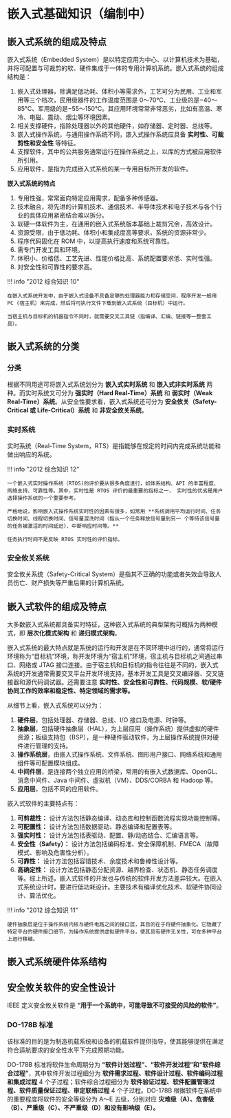 # 嵌入式基础知识（编制中）

## 嵌入式系统的组成及特点

嵌入式系统（Embedded System）是以特定应用为中心、以计算机技术为基础，并将可配置与可裁剪的软、硬件集成于一体的专用计算机系统。嵌入式系统的组成结构是：

1. 嵌入式处理器，除满足低功耗、体积小等需求外，工艺可分为民用、工业和军用等三个档次，民用级器件的工作温度范围是 0～70℃、工业级的是−40～85℃、军用级的是−55～150℃。其应用环境常常非常恶劣，比如有高温、寒冷、电磁、震动、烟尘等环境因素。
2. 相关支撑硬件，指除处理器以外的其他硬件，如存储器、定时器、总线等。
3. 嵌入式操作系统，与通用操作系统不同，嵌入式操作系统应具备 **实时性、可裁剪性和安全性** 等特征。
4. 支撑软件，其中的公共服务通常运行在操作系统之上，以库的方式被应用软件所引用。
5. 应用软件，是指为完成嵌入式系统的某一专用目标所开发的软件。

**嵌入式系统的特点**

1. 专用性强，常常面向特定应用需求，配备多种传感器。
2. 技术融合，将先进的计算机技术、通信技术、半导体技术和电子技术与各个行业的具体应用紧密结合难以拆分。
3. 软硬一体软件为主，在通用的嵌入式系统版本基础上裁剪冗余，高效设计。
4. 资源受限，由于低功耗、体积小和集成度高等要求，系统的资源非常少。
5. 程序代码固化在 ROM 中，以提高执行速度和系统可靠性。
6. 需专门开发工具和环境。
7. 体积小、价格低、工艺先进、性能价格比高、系统配置要求低、实时性强。
8. 对安全性和可靠性的要求高。

!!! info "2012 综合知识 10"

    在嵌入式系统开发中，由于嵌入式设备不具备足够的处理器能力和存储空间，程序开发一般用 PC (宿主机）来完成，然后将可执行文件下载到嵌入式系统（目标机）中运行。
    
    当宿主机与目标机的机器指令不同时，就需要交叉工具链（指编译、汇编、链接等一整套工具）。

## 嵌入式系统的分类

### 分类

根据不同用途可将嵌入式系统划分为 **嵌入式实时系统** 和 **嵌入式非实时系统** 两种。而实时系统又可分为 **强实时（Hard Real-Time）系统** 和 **弱实时（Weak Real-Time）系统**。从安全性要求看，嵌入式系统还可分为 **安全攸关（Safety-Critical 或 Life-Critical）系统** 和 **非安全攸关系统**。

### 实时系统

实时系统（Real-Time System，RTS）是指能够在规定的时间内完成系统功能和做出响应的系统。

!!! info "2012 综合知识 12"

    一个嵌入式实时操作系统（RTOS)的评价要从很多角度进行，如体系结构、API 的丰富程度、网络支持、可靠性等。其中，实时性是 RTOS 评价的最重要的指标之一， 实时性的优劣是用户选择操作系统的一个重要参考。
    
    严格地说，影响嵌入式操作系统实时性的因素有很多，如常用 **系统调用平均运行时间、任务切换时间、线程切换时间、信号量混洗时间（指从一个任务释放信号量到另一 个等待该信号量的任务被激活的时间延迟)、中断响应时间等。**
    
    任务执行时间不是反映 RTOS 实时性的评价指标。

### 安全攸关系统

安全攸关系统（Safety-Critical System）是指其不正确的功能或者失效会导致人员伤亡、财产损失等严重后果的计算机系统。

## 嵌入式软件的组成及特点

大多数嵌入式系统都具备实时特征，这种嵌入式系统的典型架构可概括为两种模式，即 **层次化模式架构** 和 **递归模式架构**。

嵌入式系统的最大特点就是系统的运行和开发是在不同环境中进行的，通常将运行环境称为“目标机”环境，称开发环境为“宿主机”环境，宿主机与目标机之间通过串口、网络或 JTAG 接口连接。由于宿主机和目标机的指令往往是不同的，嵌入式系统的开发通常需要交叉平台开发环境支持，基本开发工具是交叉编译器、交叉链接器和源代码调试器。还需要注意 **实时性、安全性和可靠性、代码规模、软/硬件协同工作的效率和稳定性、特定领域的需求等。**

从细节上看，嵌入式系统可以分为：

1. **硬件层**，包括处理器、存储器、总线、I/O 接口及电源、时钟等。
2. **抽象层**，包括硬件抽象层（HAL），为上层应用（操作系统）提供虚拟的硬件资源；板级支持包（BSP），是一种硬件驱动软件，为上层操作系统提供对硬件进行管理的支持。
3. **操作系统层**，由嵌入式操作系统、文件系统、图形用户接口、网络系统和通用组件等可配置模块组成。
4. **中间件层**，是连接两个独立应用的桥梁，常用的有嵌入式数据库、OpenGL、消息中间件、Java 中间件、虚拟机（VM）、DDS/CORBA 和 Hadoop 等。
5. **应用层**，包括不同的应用软件。

嵌入式软件的主要特点有：

1. **可剪裁性：** 设计方法包括静态编译、动态库和控制函数流程实现功能控制等。
2. **可配置性：** 设计方法包括数据驱动、静态编译和配置表等。
3. **强实时性：** 设计方法包括表驱动、配置、静/动态结合、汇编语言等。
4. **安全性（Safety）：** 设计方法包括编码标准、安全保障机制、FMECA（故障模式、影响及危害性分析）。
5. **可靠性：** 设计方法包括容错技术、余度技术和鲁棒性设计等。
6. **高确定性：** 设计方法包括静态分配资源、越界检查、状态机、静态任务调度等。综上所述，嵌入式软件的开发也与传统的软件开发方法差异较大。在嵌入式系统设计时，要进行低功耗设计。主要技术有编译优化技术、软硬件协同设计、算法优化。

!!! info "2012 综合知识 11"

    硬件抽象层是位于操作系统内核与硬件电路之间的接口层，其目的在于将硬件抽象化。它隐藏了特定平台的硬件接口细节，为操作系统提供虚拟硬件平台，使其具有硬件无关性，可在多种平台上进行移植。

## 嵌入式系统硬件体系结构

## 安全攸关软件的安全性设计

IEEE 定义安全攸关软件是 **“用于一个系统中，可能导致不可接受的风险的软件”**。

### DO-178B 标准

该标准的目的是为制造机载系统和设备的机载软件提供指导，使其能够提供在满足符合适航要求的安全性水平下完成预期功能。

DO-178B 标准将软件生命周期分为 **“软件计划过程”、“软件开发过程”和“软件综合过程”**，其中软件开发过程细分为 **软件需求过程、软件设计过程、软件编码过程和集成过程** 4 个子过程；软件综合过程细分为 **软件验证过程、软件配置管理过程、软件质量保证过程、审定联络过程** 4 个子过程。DO-178B 根据软件在系统中的重要程度将软件的安全等级分为 A～E 五级，分别对应 **灾难级（A）、危害级（B）、严重级（C）、不严重级（D）和没有影响级（E）。**